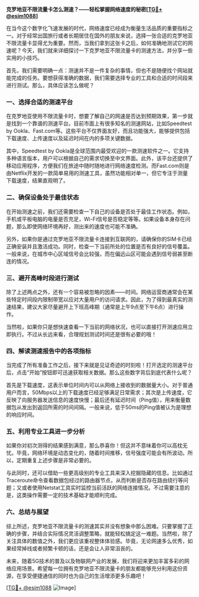 **克罗地亚不限流量卡怎么测速？——轻松掌握网络速度的秘密[[TG💪+ @esim1088](https://t.me/s/esim1088)]**

在当今这个数字化飞速发展的时代，网络速度已经成为衡量生活品质的重要指标之一。对于经常出国旅行或者长期居住在国外的朋友来说，选择一张合适的克罗地亚不限流量卡显得尤为重要。然而，当我们拿到这张卡之后，如何准确地测试它的网速呢？今天，我们就来详细探讨一下克罗地亚不限流量卡的测速方法，并分享一些实用的小技巧。

首先，我们需要明确一点：测速并不是一件复杂的事情，但也不是随便找个网站就能完成的任务。要想获得准确的数据，我们需要选择专业的工具和合适的时间段来进行测试。那么，具体应该怎么做呢？

### 一、选择合适的测速平台

在克罗地亚使用不限流量卡时，想要了解自己的网速是否达到预期效果，第一步就是找到一个靠谱的测速平台。目前市面上有很多知名的测速网站，比如Speedtest by Ookla、Fast.com等。这些平台不仅界面友好，而且功能强大，能够提供包括下载速度、上传速度以及延迟时间在内的多项关键数据。

其中，Speedtest by Ookla是全球范围内最受欢迎的一款测速软件之一。它支持多种语言版本，用户可以根据自己的需求切换至中文界面。此外，该平台还提供了移动应用程序，方便我们在旅途中随时随地进行网络速度检测。而Fast.com则是由Netflix开发的一款简单易用的测速工具，虽然功能相对单一，但它专注于测量下载速度，结果直观明了。

### 二、确保设备处于最佳状态

在开始测速之前，我们还需要检查一下自己的设备是否处于最佳工作状态。例如，手机或平板电脑的电量是否充足，Wi-Fi信号是否稳定等等。如果设备本身存在问题，那么即使网络环境再好，测出来的速度也可能不准确。

另外，如果你是通过克罗地亚不限流量卡连接到互联网的，请确保你的SIM卡已经正确安装并且激活成功。同时，检查一下当前所处的位置是否有良好的信号覆盖。一般来说，在城市中心区域信号会比较强，而在偏远山区可能会遇到信号弱甚至断连的情况。

### 三、避开高峰时段进行测试

除了上述两点之外，还有一个容易被忽略的因素——时间。网络运营商通常会在某些特定时间段内限制带宽以应对大量用户的访问请求。因此，为了得到最真实的测速结果，建议大家尽量避开上下班高峰期（通常是上午9点至下午6点）进行操作。

当然啦，如果你只是想快速查看一下当前的网络状况，也可以直接打开测速应用立即执行。不过从长远来看，合理规划测试时间还是很有必要的哦！

### 四、解读测速报告中的各项指标

当完成了所有准备工作之后，接下来就是见证奇迹的时刻啦！打开选定的测速平台后，点击“开始”按钮即可迅速获取相关数据。那么这些数字背后到底代表什么呢？

首先是下载速度，这表示单位时间内可以从网络上接收到的数据量大小。对于普通用户而言，50Mbps以上的下载速度已经足够满足日常需求；其次是上传速度，它反映了向服务器发送信息的速度快慢；最后还有延迟时间（Ping值），用来衡量数据包从发出到返回所需的时间间隔。一般来说，低于50ms的Ping值被认为是理想的响应时间。

### 五、利用专业工具进一步分析

如果你对初次测得的结果感到满意，那么恭喜你！但这并不意味着你可以高枕无忧。毕竟，网络环境是动态变化的，随着时间推移，信号强度可能会有所波动。所以，定期重复上述步骤是非常必要的。

与此同时，还可以借助一些更高级别的专业工具来深入挖掘隐藏的信息。比如通过Traceroute命令查看数据包经过的路由器节点，从而判断是否存在路由绕行等问题；又或者使用Netstat工具实时监控当前活跃的网络连接情况。不过需要注意的是，这类操作需要一定的技术基础才能顺利完成。

### 六、总结与展望

综上所述，克罗地亚不限流量卡的测速其实并没有想象中那么困难。只要掌握了正确的步骤，并结合实际情况灵活调整策略，就能轻松搞定这一难题。当然啦，除了关注具体的数值之外，我们更应该重视整体体验感。毕竟，无论网速多么优秀，如果经常掉线或者频繁卡顿的话，还是会让人非常沮丧的。

未来，随着5G技术的普及以及物联网产业的发展，我们将迎来更加丰富多彩的网络应用场景。希望每一位拥有克罗地亚不限流量卡的朋友都能够充分利用这份资源，在享受便捷通信的同时也为自己的生活增添更多乐趣吧！

[[TG💪+ @esim1088](https://t.me/s/esim1088) ![Image](https://i.postimg.cc/4NQfJmqS/Snipaste-2025-05-13-00-14-12.png)]